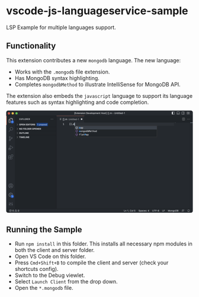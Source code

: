 # vscode-js-languageservice-sample

LSP Example for multiple languages support.

## Functionality

This extension contributes a new `mongodb` language. The new language:
- Works with the `.mongodb` file extension.
- Has MongoDB syntax highlighting.
- Completes `mongodbMethod` to illustrate IntelliSense for MongoDB API.

The extension also embeds the `javascript` language to support its language features such as syntax highlighting and code completion.

<img src="./multiple-languages-support.png" alt="Multiple Languages Support.png" width="600"/>

## Running the Sample

- Run `npm install` in this folder. This installs all necessary npm modules in both the client and server folder.
- Open VS Code on this folder.
- Press `Cmd+Shift+B` to compile the client and server (check your shortcuts config).
- Switch to the Debug viewlet.
- Select `Launch Client` from the drop down.
- Open the `*.mongodb` file.
